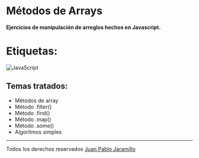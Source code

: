 # Métodos de Arrays
**Ejercicios de manipulación de arreglos hechos en Javascript.**
# Etiquetas: 
![JavaScript](https://img.shields.io/badge/javascript-%23323330.svg?style=for-the-badge&logo=javascript&logoColor=%23F7DF1E)
 ## Temas tratados:
 * Métodos de array 
 * Método .filter()
 * Método .find() 
 * Método .map()
 * Método .some()
 * Algoritmos simples 
 * *** 
Todos los derechos reservados [Juan Pablo Jaramillo](https://github.com/HotSauce96)
